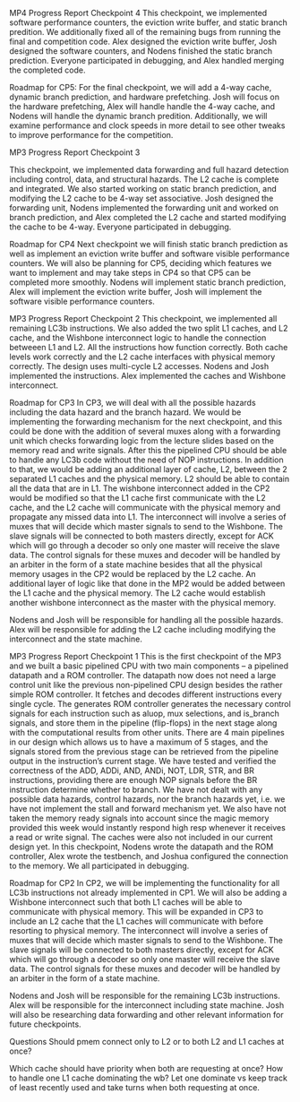 MP4 Progress Report Checkpoint 4
This checkpoint, we implemented software performance counters, the eviction write buffer, and static branch predition. We additionally fixed all of the remaining bugs from running the final and competition code. Alex designed the eviction write buffer, Josh designed the software counters, and Nodens finished the static branch prediction. Everyone participated in debugging, and Alex handled merging the completed code.

Roadmap for CP5:
For the final checkpoint, we will add a 4-way cache, dynamic branch prediction, and hardware prefetching. Josh will focus on the hardware prefetching, Alex will handle handle the 4-way cache, and Nodens will handle the dynamic branch predition. Additionally, we will examine performance and clock speeds in more detail to see other tweaks to improve performance for the competition.

MP3 Progress Report Checkpoint 3

This checkpoint, we implemented data forwarding and full hazard detection including control, data, and structural hazards. The L2 cache is complete and integrated. We also started working on static branch prediction, and modifying the L2 cache to be 4-way set associative. Josh designed the forwarding unit, Nodens implemented the forwarding unit and worked on branch prediction, and Alex completed the L2 cache and started modifying the cache to be 4-way. Everyone participated in debugging.

Roadmap for CP4
Next checkpoint we will finish static branch prediction as well as implement an eviction write buffer and software visible performance counters. We will also be planning for CP5, deciding which features we want to implement and may take steps in CP4 so that CP5 can be completed more smoothly. Nodens will implement static branch prediction, Alex will implement the eviction write buffer, Josh will implement the software visible performance counters.



MP3 Progress Report Checkpoint 2
This checkpoint, we implemented all remaining LC3b instructions. We also added the two split L1 caches, and L2 cache, and the Wishbone interconnect logic to handle the connection betweeen L1 and L2. All the instructions how function correctly. Both cache levels work correctly and the L2 cache interfaces with physical memory correctly. The design uses multi-cycle L2 accesses. Nodens and Josh implemented the instructions. Alex implemented the caches and Wishbone interconnect. 



Roadmap for CP3
In CP3, we will deal with all the possible hazards including the data hazard and the branch hazard. We would be implementing the forwarding mechanism for the next checkpoint, and this could be done with the addition of several muxes along with a forwarding unit which checks forwarding logic from the lecture slides based on the memory read and write signals. After this the pipelined CPU should be able to handle any LC3b code without the need of NOP instructions.
In addition to that, we would be adding an additional layer of cache, L2, between the 2 separated L1 caches and the physical memory. L2 should be able to contain all the data that are in L1. The wishbone interconnect added in the CP2 would be modified so that the L1 cache first communicate with the L2 cache, and the L2 cache will communicate with the physical memory and propagate any missed data into L1. The interconnect will involve a series of muxes that will decide which master signals to send to the Wishbone. The slave signals will be connected to both masters directly, except for ACK which will go through a decoder so only one master will receive the slave data. The control signals for these muxes and decoder will be handled by an arbiter in the form of a state machine besides that all the physical memory usages in the CP2 would be replaced by the L2 cache. An additional layer of logic like that done in the MP2 would be added between the L1 cache and the physical memory. The L2 cache would establish another wishbone interconnect as the master with the physical memory.

Nodens and Josh will be responsible for handling all the possible hazards.
Alex will be responsible for adding the L2 cache including modifying the interconnect and the state machine.  



MP3 Progress Report Checkpoint 1
This is the first checkpoint of the MP3 and we built a basic pipelined CPU with two main components – a pipelined datapath and a ROM controller. The datapath now does not need a large control unit like the previous non-pipelined CPU design besides the rather simple ROM controller. It fetches and decodes different instructions every single cycle. The generates ROM controller generates the necessary control signals for each instruction such as aluop, mux selections, and is_branch signals, and store them in the pipeline (flip-flops) in the next stage along with the computational results from other units. There are 4 main pipelines in our design which allows us to have a maximum of 5 stages, and the signals stored from the previous stage can be retrieved from the pipeline output in the instruction’s current stage.
We have tested and verified the correctness of the ADD, ADDi, AND, ANDi, NOT, LDR, STR, and BR instructions, providing there are enough NOP signals before the BR instruction determine whether to branch.
We have not dealt with any possible data hazards, control hazards, nor the branch hazards yet, i.e. we have not implement the stall and forward mechanism yet. We also have not taken the memory ready signals into account since the magic memory provided this week would instantly respond high resp whenever it receives a read or write signal. The caches were also not included in our current design yet.
In this checkpoint, Nodens wrote the datapath and the ROM controller, Alex wrote the testbench, and Joshua configured the connection to the memory. We all participated in debugging.



Roadmap for CP2
In CP2, we will be implementing the functionality for all LC3b instructions not already implemented in CP1. We will also be adding a Wishbone interconnect such that both L1 caches will be able to communicate with physical memory. This will be expanded in CP3 to include an L2 cache that the L1 caches will communicate with before resorting to physical memory. The interconnect will involve a series of muxes that will decide which master signals to send to the Wishbone. The slave signals will be connected to both masters directly, except for ACK which will go through a decoder so only one master will receive the slave data. The control signals for these muxes and decoder will be handled by an arbiter in the form of a state machine.

Nodens and Josh will be responsible for the remaining LC3b instructions.
Alex will be responsible for the interconnect including state machine.
Josh will also be researching data forwarding and other relevant information for future checkpoints.



Questions
Should pmem connect only to L2 or to both L2 and L1 caches at once?

Which cache should have priority when both are requesting at once?
How to handle one L1 cache dominating the wb? Let one dominate vs keep track of least recently used and take turns when both requesting at once.


